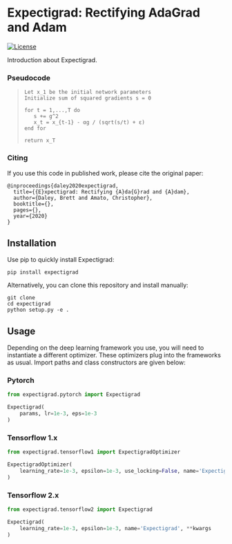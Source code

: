 
# Expectigrad: Rectifying AdaGrad and Adam
[![License](https://img.shields.io/badge/license-MIT-blue)](./LICENSE)

Introduction about Expectigrad.

### Pseudocode

>```
>Let x_1 be the initial network parameters
>Initialize sum of squared gradients s = 0
>
>for t = 1,...,T do
>    s += g^2
>    x_t = x_{t-1} - αg / (sqrt(s/t) + ε)
>end for
>
>return x_T
>```

### Citing

If you use this code in published work, please cite the original paper:

```
@inproceedings{daley2020expectigrad,
  title={{E}xpectigrad: Rectifying {A}da{G}rad and {A}dam},
  author={Daley, Brett and Amato, Christopher},
  booktitle={},
  pages={},
  year={2020}
}
```

## Installation

Use pip to quickly install Expectigrad:

```
pip install expectigrad
```

Alternatively, you can clone this repository and install manually:

```
git clone 
cd expectigrad
python setup.py -e .
```

## Usage

Depending on the deep learning framework you use, you will need to instantiate a different optimizer.
These optimizers plug into the frameworks as usual.
Import paths and class constructors are given below:

### Pytorch

```python
from expectigrad.pytorch import Expectigrad

Expectigrad(
    params, lr=1e-3, eps=1e-3
)
```

### Tensorflow 1.x

```python
from expectigrad.tensorflow1 import ExpectigradOptimizer

ExpectigradOptimizer(
    learning_rate=1e-3, epsilon=1e-3, use_locking=False, name='Expectigrad'
)
```

### Tensorflow 2.x

```python
from expectigrad.tensorflow2 import Expectigrad

Expectigrad(
    learning_rate=1e-3, epsilon=1e-3, name='Expectigrad', **kwargs
)
```

